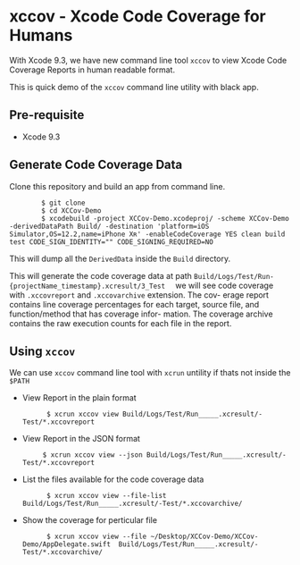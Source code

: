 #  xccov - Xcode Code Coverage for Humans 

With Xcode 9.3, we have new command line tool `xccov` to view Xcode Code Coverage Reports in human readable format. 

This is quick demo of the `xccov` command line utility with black app. 

## Pre-requisite 

* Xcode 9.3 


## Generate Code Coverage Data 

Clone this repository and build an app from command line. 

            $ git clone 
            $ cd XCCov-Demo
            $ xcodebuild -project XCCov-Demo.xcodeproj/ -scheme XCCov-Demo -derivedDataPath Build/ -destination 'platform=iOS Simulator,OS=12.2,name=iPhone Xʀ' -enableCodeCoverage YES clean build test CODE_SIGN_IDENTITY="" CODE_SIGNING_REQUIRED=NO

This will dump all the `DerivedData` inside the `Build` directory. 

This will generate the code coverage data at path `Build/Logs/Test/Run-{projectName_timestamp}.xcresult/3_Test  ` we will see code coverage with 
`.xccovreport` and `.xccovarchive` extension. The cov-
erage report contains line coverage percentages for each target, source file, and function/method that has coverage  infor-
mation.  The  coverage  archive contains the raw execution counts for each file in the report.

## Using `xccov`

We can use `xccov` command line tool with `xcrun` untility if thats not inside the `$PATH` 

* View Report in the plain format 

            $ xcrun xccov view Build/Logs/Test/Run_____.xcresult/-Test/*.xccovreport

*  View Report in the JSON format 

            $ xcrun xccov view --json Build/Logs/Test/Run_____.xcresult/-Test/*.xccovreport

* List the files available for the code coverage data 

            $ xcrun xccov view --file-list Build/Logs/Test/Run_____.xcresult/-Test/*.xccovarchive/

* Show the coverage for perticular file 
        
            $ xcrun xccov view --file ~/Desktop/XCCov-Demo/XCCov-Demo/AppDelegate.swift  Build/Logs/Test/Run_____.xcresult/-Test/*.xccovarchive/



